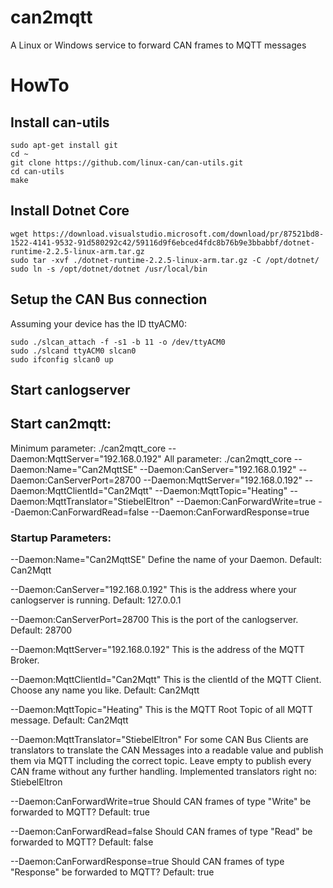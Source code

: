 # can2mqtt
A Linux or Windows service to forward CAN frames to MQTT messages

# HowTo

## Install can-utils
```
sudo apt-get install git
cd ~
git clone https://github.com/linux-can/can-utils.git
cd can-utils
make
```

## Install Dotnet Core
```
wget https://download.visualstudio.microsoft.com/download/pr/87521bd8-1522-4141-9532-91d580292c42/59116d9f6ebced4fdc8b76b9e3bbabbf/dotnet-runtime-2.2.5-linux-arm.tar.gz
sudo tar -xvf ./dotnet-runtime-2.2.5-linux-arm.tar.gz -C /opt/dotnet/
sudo ln -s /opt/dotnet/dotnet /usr/local/bin
```

## Setup the CAN Bus connection 
Assuming your device has the ID ttyACM0:
```
sudo ./slcan_attach -f -s1 -b 11 -o /dev/ttyACM0
sudo ./slcand ttyACM0 slcan0
sudo ifconfig slcan0 up
```

## Start canlogserver
## Start can2mqtt: 
Minimum parameter: ./can2mqtt_core --Daemon:MqttServer="192.168.0.192" 
All parameter: ./can2mqtt_core --Daemon:Name="Can2MqttSE" --Daemon:CanServer="192.168.0.192" --Daemon:CanServerPort=28700 --Daemon:MqttServer="192.168.0.192" --Daemon:MqttClientId="Can2Mqtt" --Daemon:MqttTopic="Heating" --Daemon:MqttTranslator="StiebelEltron" --Daemon:CanForwardWrite=true --Daemon:CanForwardRead=false --Daemon:CanForwardResponse=true

### Startup Parameters:
--Daemon:Name="Can2MqttSE"
Define the name of your Daemon. Default: Can2Mqtt

--Daemon:CanServer="192.168.0.192" 
This is the address where your canlogserver is running. Default: 127.0.0.1

--Daemon:CanServerPort=28700 
This is the port of the canlogserver. Default: 28700

--Daemon:MqttServer="192.168.0.192" 
This is the address of the MQTT Broker.

--Daemon:MqttClientId="Can2Mqtt" 
This is the clientId of the MQTT Client. Choose any name you like. Default: Can2Mqtt

--Daemon:MqttTopic="Heating" 
This is the MQTT Root Topic of all MQTT message. Default: Can2Mqtt

--Daemon:MqttTranslator="StiebelEltron"
For some CAN Bus Clients are translators to translate the CAN Messages into a readable value and publish them via MQTT including the correct topic. Leave empty to publish every CAN frame without any further handling.
Implemented translators right no: StiebelEltron

--Daemon:CanForwardWrite=true
Should CAN frames of type "Write" be forwarded to MQTT? Default: true

--Daemon:CanForwardRead=false
Should CAN frames of type "Read" be forwarded to MQTT? Default: false

--Daemon:CanForwardResponse=true
Should CAN frames of type "Response" be forwarded to MQTT? Default: true